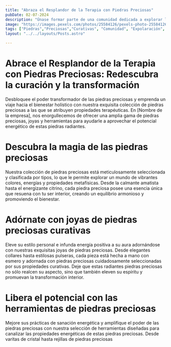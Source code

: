 ```yaml
---
title: "Abraza el Resplandor de la Terapia con Piedras Preciosas"
pubDate: 02-07-2024
description: "Únase formar parte de una comunidad dedicada a explorar los poderes curativos de las piedras preciosas."
image: "https://images.pexels.com/photos/25584126/pexels-photo-25584126/free-photo-of-comida-madera-soleado-gafas-de-sol.jpeg?auto=compress&cs=tinysrgb&w=1260&h=750&dpr=1"
tags: ["Piedras","Preciosas","Curativas", "Comunidad", "Expolaración", "Estudio", "Bienestar", "Holistico"]
layout: "../../layouts/Posts.astro"

---
```

# Abrace el Resplandor de la Terapia con Piedras Preciosas: Redescubra la curación y la transformación

Desbloquee el poder transformador de las piedras preciosas y emprenda un viaje hacia el bienestar holístico con nuestra exquisita colección de piedras preciosas a las que se atribuyen propiedades terapéuticas. En [Nombre de la empresa], nos enorgullecemos de ofrecer una amplia gama de piedras preciosas, joyas y herramientas para ayudarle a aprovechar el potencial energético de estas piedras radiantes.

# Descubra la magia de las piedras preciosas
Nuestra colección de piedras preciosas está meticulosamente seleccionada y clasificada por tipos, lo que le permite explorar un mundo de vibrantes colores, energías y propiedades metafísicas. Desde la calmante amatista hasta el energizante citrino, cada piedra preciosa posee una esencia única que resuena con tu ser interior, creando un equilibrio armonioso y promoviendo el bienestar.

# Adórnate con joyas de piedras preciosas curativas
Eleve su estilo personal e infunda energía positiva a su aura adornándose con nuestras exquisitas joyas de piedras preciosas. Desde elegantes collares hasta estilosas pulseras, cada pieza está hecha a mano con esmero y adornada con piedras preciosas cuidadosamente seleccionadas por sus propiedades curativas. Deje que estas radiantes piedras preciosas no sólo realcen su aspecto, sino que también eleven su espíritu y promuevan la transformación interior.

# Libera el potencial con las herramientas de piedras preciosas
Mejore sus prácticas de sanación energética y amplifique el poder de las piedras preciosas con nuestra selección de herramientas diseñadas para canalizar las propiedades energéticas de estas piedras preciosas. Desde varitas de cristal hasta rejillas de piedras preciosas
